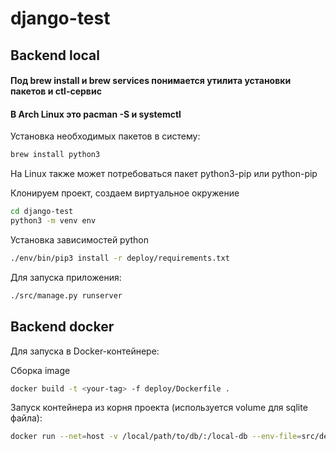 # django-test

## Backend local

#### Под brew install и brew services понимается утилита установки пакетов и ctl-сервис
#### В Arch Linux это pacman -S и systemctl

Установка необходимых пакетов в систему:

```bash
brew install python3
```

На Linux также может потребоваться пакет python3-pip или python-pip

Клонируем проект, создаем виртуальное окружение

```bash
cd django-test
python3 -m venv env
```

Установка зависимостей python

```bash
./env/bin/pip3 install -r deploy/requirements.txt
```

Для запуска приложения:
```bash
./src/manage.py runserver
```
## Backend docker

Для запуска в Docker-контейнере:

Сборка image
```bash
docker build -t <your-tag> -f deploy/Dockerfile .
```

Запуск контейнера из корня проекта (используется volume для sqlite файла):
```bash
docker run --net=host -v /local/path/to/db/:/local-db --env-file=src/dev.env <your-tag>
```
